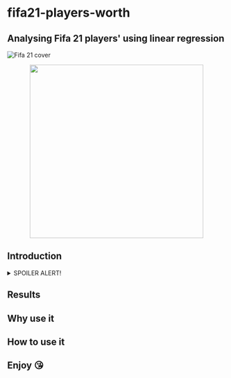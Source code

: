 # fifa21-players-worth

## Analysing Fifa 21 players' using linear regression <br />
![Fifa 21 cover](https://static.independent.co.uk/s3fs-public/thumbnails/image/2020/07/22/16/screen-shot-2020-07-22-at-16.06.57-0.png?width=1200)
<p align="center">
  <img width="400" height="400" src="https://media.tenor.com/nCfArwGenA0AAAAM/the-rock-raising-eyebrow.gif">
</p>

## Introduction <br />

<details> 
  <summary>SPOILER ALERT! </summary>
   It basically doesn't
</details>

## Results <br />

## Why use it <br />

## How to use it <br />

## Enjoy 😘

